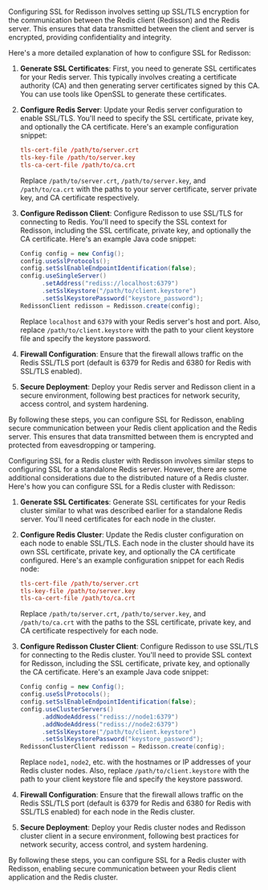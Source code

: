 Configuring SSL for Redisson involves setting up SSL/TLS encryption for the communication between the Redis client (Redisson) and the Redis server. This ensures that data transmitted between the client and server is encrypted, providing confidentiality and integrity.

Here's a more detailed explanation of how to configure SSL for Redisson:

1. **Generate SSL Certificates**:
   First, you need to generate SSL certificates for your Redis server. This typically involves creating a certificate authority (CA) and then generating server certificates signed by this CA. You can use tools like OpenSSL to generate these certificates.

2. **Configure Redis Server**:
   Update your Redis server configuration to enable SSL/TLS. You'll need to specify the SSL certificate, private key, and optionally the CA certificate. Here's an example configuration snippet:

   ```conf
   tls-cert-file /path/to/server.crt
   tls-key-file /path/to/server.key
   tls-ca-cert-file /path/to/ca.crt
   ```

   Replace `/path/to/server.crt`, `/path/to/server.key`, and `/path/to/ca.crt` with the paths to your server certificate, server private key, and CA certificate respectively.

3. **Configure Redisson Client**:
   Configure Redisson to use SSL/TLS for connecting to Redis. You'll need to specify the SSL context for Redisson, including the SSL certificate, private key, and optionally the CA certificate. Here's an example Java code snippet:

   ```java
   Config config = new Config();
   config.useSslProtocols();
   config.setSslEnableEndpointIdentification(false);
   config.useSingleServer()
         .setAddress("rediss://localhost:6379")
         .setSslKeystore("/path/to/client.keystore")
         .setSslKeystorePassword("keystore_password");
   RedissonClient redisson = Redisson.create(config);
   ```

   Replace `localhost` and `6379` with your Redis server's host and port. Also, replace `/path/to/client.keystore` with the path to your client keystore file and specify the keystore password.

4. **Firewall Configuration**:
   Ensure that the firewall allows traffic on the Redis SSL/TLS port (default is 6379 for Redis and 6380 for Redis with SSL/TLS enabled).

5. **Secure Deployment**:
   Deploy your Redis server and Redisson client in a secure environment, following best practices for network security, access control, and system hardening.

By following these steps, you can configure SSL for Redisson, enabling secure communication between your Redis client application and the Redis server. This ensures that data transmitted between them is encrypted and protected from eavesdropping or tampering.


Configuring SSL for a Redis cluster with Redisson involves similar steps to configuring SSL for a standalone Redis server. However, there are some additional considerations due to the distributed nature of a Redis cluster. Here's how you can configure SSL for a Redis cluster with Redisson:

1. **Generate SSL Certificates**:
   Generate SSL certificates for your Redis cluster similar to what was described earlier for a standalone Redis server. You'll need certificates for each node in the cluster.

2. **Configure Redis Cluster**:
   Update the Redis cluster configuration on each node to enable SSL/TLS. Each node in the cluster should have its own SSL certificate, private key, and optionally the CA certificate configured. Here's an example configuration snippet for each Redis node:

   ```conf
   tls-cert-file /path/to/server.crt
   tls-key-file /path/to/server.key
   tls-ca-cert-file /path/to/ca.crt
   ```

   Replace `/path/to/server.crt`, `/path/to/server.key`, and `/path/to/ca.crt` with the paths to the SSL certificate, private key, and CA certificate respectively for each node.

3. **Configure Redisson Cluster Client**:
   Configure Redisson to use SSL/TLS for connecting to the Redis cluster. You'll need to provide SSL context for Redisson, including the SSL certificate, private key, and optionally the CA certificate. Here's an example Java code snippet:

   ```java
   Config config = new Config();
   config.useSslProtocols();
   config.setSslEnableEndpointIdentification(false);
   config.useClusterServers()
         .addNodeAddress("rediss://node1:6379")
         .addNodeAddress("rediss://node2:6379")
         .setSslKeystore("/path/to/client.keystore")
         .setSslKeystorePassword("keystore_password");
   RedissonClusterClient redisson = Redisson.create(config);
   ```

   Replace `node1`, `node2`, etc. with the hostnames or IP addresses of your Redis cluster nodes. Also, replace `/path/to/client.keystore` with the path to your client keystore file and specify the keystore password.

4. **Firewall Configuration**:
   Ensure that the firewall allows traffic on the Redis SSL/TLS port (default is 6379 for Redis and 6380 for Redis with SSL/TLS enabled) for each node in the Redis cluster.

5. **Secure Deployment**:
   Deploy your Redis cluster nodes and Redisson cluster client in a secure environment, following best practices for network security, access control, and system hardening.

By following these steps, you can configure SSL for a Redis cluster with Redisson, enabling secure communication between your Redis client application and the Redis cluster.
